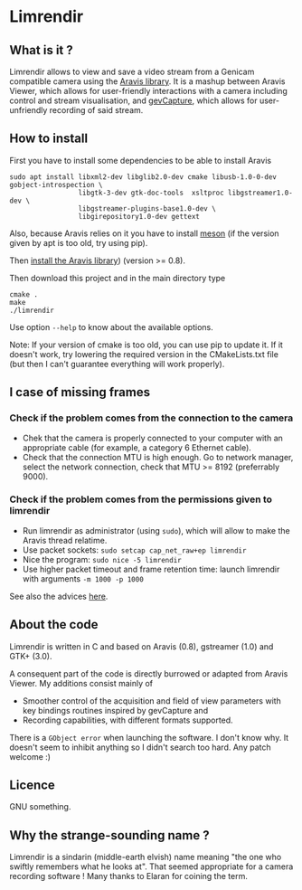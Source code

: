# Limrendir


## What is it ?

Limrendir allows to view and save a video stream from a Genicam compatible camera using the [Aravis library](https://aravisproject.github.io/aravis/). 
It is a mashup between Aravis Viewer, which allows for user-friendly interactions with a camera including control and stream visualisation, and [gevCapture](https://gitlab.com/gevcapture/gevcapture), which allows for user-unfriendly recording of said stream.


## How to install

First you have to install some dependencies to be able to install Aravis

    sudo apt install libxml2-dev libglib2.0-dev cmake libusb-1.0-0-dev gobject-introspection \
                     libgtk-3-dev gtk-doc-tools  xsltproc libgstreamer1.0-dev \
                     libgstreamer-plugins-base1.0-dev \
                     libgirepository1.0-dev gettext

Also, because Aravis relies on it you have to install [meson](https://mesonbuild.com/) (if the version given by apt is too old, try using pip).

Then [install the Aravis library](https://aravisproject.github.io/aravis/building.html)) (version >= 0.8). 

Then download this project and in the main directory type

    cmake .
    make
    ./limrendir

Use option `--help` to know about the available options.

Note: If your version of cmake is too old, you can use pip to update it. If it doesn't work, try lowering the required version in the CMakeLists.txt file (but then I can't guarantee everything will work properly).


## I case of missing frames

### Check if the problem comes from the connection to the camera
* Chek that the camera is properly connected to your computer with an appropriate cable (for example, a category 6 Ethernet cable).
* Check that the connection MTU is high enough. Go to network manager, select the network connection, check that MTU >= 8192 (preferrably 9000).

### Check if the problem comes from the permissions given to limrendir
* Run limrendir as administrator (using `sudo`), which will allow to make the Aravis thread relatime.
* Use packet sockets: `sudo setcap cap_net_raw+ep limrendir`
* Nice the program: `sudo nice -5 limrendir`
* Use higher packet timeout and frame retention time: launch limrendir with arguments `-m 1000 -p 1000`

See also the advices [here](https://aravisproject.github.io/aravis/ethernet.html).


## About the code

Limrendir is written in C and based on Aravis (0.8), gstreamer (1.0) and GTK+ (3.0).

A consequent part of the code is directly burrowed or adapted from Aravis Viewer. My additions consist mainly of 
* Smoother control of the acquisition and field of view parameters with key bindings routines inspired by gevCapture and
* Recording capabilities, with different formats supported.

There is a `GObject error` when launching the software. I don't know why. It doesn't seem to inhibit anything so I didn't search too hard. Any patch welcome :)


## Licence

GNU something.


## Why the strange-sounding name ?

Limrendir is a sindarin (middle-earth elvish) name meaning "the one who swiftly remembers what he looks at". That seemed appropriate for a camera recording software ! Many thanks to Elaran for coining the term.
